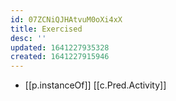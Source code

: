 ```yaml
---
id: 07ZCNiQJHAtvuM0oXi4xX
title: Exercised
desc: ''
updated: 1641227935328
created: 1641227915946
---
```



- [[p.instanceOf]] [[c.Pred.Activity]]

